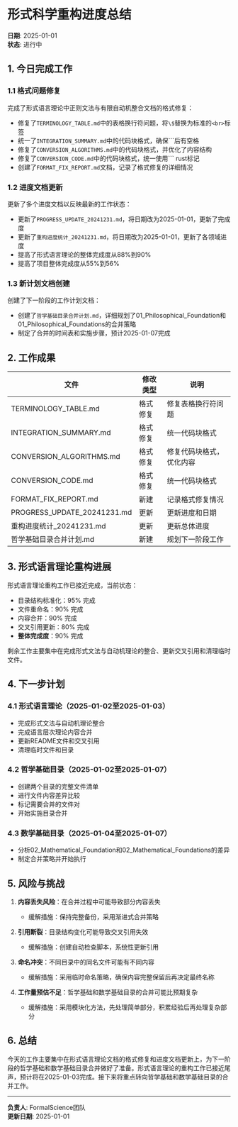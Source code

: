 # 形式科学重构进度总结

**日期**: 2025-01-01  
**状态**: 进行中  

## 1. 今日完成工作

### 1.1 格式问题修复

完成了形式语言理论中正则文法与有限自动机整合文档的格式修复：

- 修复了`TERMINOLOGY_TABLE.md`中的表格换行符问题，将`\$`替换为标准的`<br>`标签
- 统一了`INTEGRATION_SUMMARY.md`中的代码块格式，确保```后有空格
- 修复了`CONVERSION_ALGORITHMS.md`中的代码块格式，并优化了内容结构
- 修复了`CONVERSION_CODE.md`中的代码块格式，统一使用``` rust标记
- 创建了`FORMAT_FIX_REPORT.md`文档，记录了格式修复的详细情况

### 1.2 进度文档更新

更新了多个进度文档以反映最新的工作状态：

- 更新了`PROGRESS_UPDATE_20241231.md`，将日期改为2025-01-01，更新了完成度
- 更新了`重构进度统计_20241231.md`，将日期改为2025-01-01，更新了各领域进度
- 提高了形式语言理论的整体完成度从88%到90%
- 提高了项目整体完成度从55%到56%

### 1.3 新计划文档创建

创建了下一阶段的工作计划文档：

- 创建了`哲学基础目录合并计划.md`，详细规划了01_Philosophical_Foundation和01_Philosophical_Foundations的合并策略
- 制定了合并的时间表和实施步骤，预计2025-01-07完成

## 2. 工作成果

| 文件 | 修改类型 | 说明 |
|------|---------|------|
| TERMINOLOGY_TABLE.md | 格式修复 | 修复表格换行符问题 |
| INTEGRATION_SUMMARY.md | 格式修复 | 统一代码块格式 |
| CONVERSION_ALGORITHMS.md | 格式修复 | 修复代码块格式，优化内容 |
| CONVERSION_CODE.md | 格式修复 | 统一代码块格式 |
| FORMAT_FIX_REPORT.md | 新建 | 记录格式修复情况 |
| PROGRESS_UPDATE_20241231.md | 更新 | 更新进度和日期 |
| 重构进度统计_20241231.md | 更新 | 更新总体进度 |
| 哲学基础目录合并计划.md | 新建 | 规划下一阶段工作 |

## 3. 形式语言理论重构进展

形式语言理论重构工作已接近完成，当前状态：

- 目录结构标准化：95% 完成
- 文件重命名：90% 完成
- 内容合并：90% 完成
- 交叉引用更新：80% 完成
- **整体完成度**：90% 完成

剩余工作主要集中在完成形式文法与自动机理论的整合、更新交叉引用和清理临时文件。

## 4. 下一步计划

### 4.1 形式语言理论（2025-01-02至2025-01-03）

- 完成形式文法与自动机理论整合
- 完成语言层次理论内容合并
- 更新README文件和交叉引用
- 清理临时文件和目录

### 4.2 哲学基础目录（2025-01-02至2025-01-07）

- 创建两个目录的完整文件清单
- 进行文件内容差异比较
- 标记需要合并的文件对
- 开始实施目录合并

### 4.3 数学基础目录（2025-01-04至2025-01-07）

- 分析02_Mathematical_Foundation和02_Mathematical_Foundations的差异
- 制定合并策略并开始执行

## 5. 风险与挑战

1. **内容丢失风险**：在合并过程中可能导致部分内容丢失
   - 缓解措施：保持完整备份，采用渐进式合并策略

2. **引用断裂**：目录结构变化可能导致交叉引用失效
   - 缓解措施：创建自动检查脚本，系统性更新引用

3. **命名冲突**：不同目录中的同名文件可能有不同内容
   - 缓解措施：采用临时命名策略，确保内容完整保留后再决定最终名称

4. **工作量预估不足**：哲学基础和数学基础目录的合并可能比预期复杂
   - 缓解措施：采用模块化方法，先处理简单部分，积累经验后再处理复杂部分

## 6. 总结

今天的工作主要集中在形式语言理论文档的格式修复和进度文档更新上，为下一阶段的哲学基础和数学基础目录合并做好了准备。形式语言理论的重构工作已接近尾声，预计将在2025-01-03完成。接下来将重点转向哲学基础和数学基础目录的合并工作。

---

**负责人**: FormalScience团队  
**更新日期**: 2025-01-01
